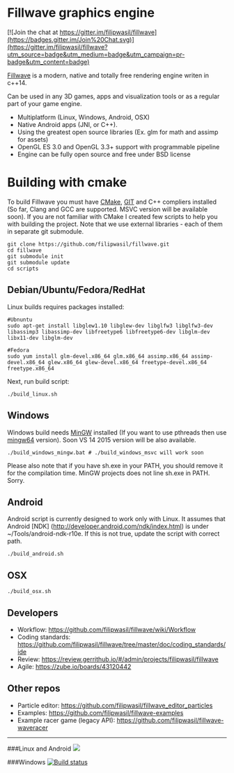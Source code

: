 # Fillwave graphics engine

[Fillwave]: http://filipwasil.bitbucket.org/

[![Join the chat at https://gitter.im/filipwasil/fillwave](https://badges.gitter.im/Join%20Chat.svg)](https://gitter.im/filipwasil/fillwave?utm_source=badge&utm_medium=badge&utm_campaign=pr-badge&utm_content=badge)

[Fillwave] is a modern, native and totally free rendering engine writen in c++14.

Can be used in any 3D games, apps and visualization tools or as a regular part of your game engine.

- Multiplatform (Linux, Windows, Android, OSX)
- Native Android apps (JNI, or C++).
- Using the greatest open source libraries (Ex. glm for math and assimp for assets)
- OpenGL ES 3.0 and OpenGL 3.3+ support with programmable pipeline
- Engine can be fully open source and free under BSD license

# Building with cmake

To build Fillwave you must have [CMake](https://cmake.org/), [GIT](https://git-scm.com/) and C++ compliers installed (So far, Clang and GCC are supported. MSVC version will be available soon). If you are not familiar with CMake I created few scripts to help you with building the project. Note that we use external libraries - each of them in separate git submodule.

```
git clone https://github.com/filipwasil/fillwave.git
cd fillwave
git submodule init
git submodule update
cd scripts
```

## Debian/Ubuntu/Fedora/RedHat

Linux builds requires packages installed:

```
#Ubnuntu
sudo apt-get install libglew1.10 libglew-dev libglfw3 libglfw3-dev libassimp3 libassimp-dev libfreetype6 libfreetype6-dev libglm-dev libx11-dev libglm-dev
```

```
#Fedora
sudo yum install glm-devel.x86_64 glm.x86_64 assimp.x86_64 assimp-devel.x86_64 glew.x86_64 glew-devel.x86_64 freetype-devel.x86_64 freetype.x86_64
```


Next, run build script:

```
./build_linux.sh
```

## Windows

Windows build needs [MinGW](http://www.mingw.org/) installed (If you want to use pthreads then use [mingw64](http://mingw-w64.org/doku.php) version). Soon VS 14 2015 version will be also available.

```
./build_windows_mingw.bat # ./build_windows_msvc will work soon
```

Please also note that if you have sh.exe in your PATH, you should remove it for the compilation time. MinGW projects does not line sh.exe in PATH. Sorry.

## Android

Android script is currently designed to work only with Linux. It assumes that Android [NDK] (http://developer.android.com/ndk/index.html) is under ~/Tools/android-ndk-r10e. If this is not true, update the script with correct path.

```
./build_android.sh

```

## OSX

```
./build_osx.sh
```

## Developers

* Workflow: https://github.com/filipwasil/fillwave/wiki/Workflow
* Coding standards: https://github.com/filipwasil/fillwave/tree/master/doc/coding_standards/ide
* Review: https://review.gerrithub.io/#/admin/projects/filipwasil/fillwave
* Agile: https://zube.io/boards/43120442

## Other repos

* Particle editor: https://github.com/filipwasil/fillwave_editor_particles
* Examples: https://github.com/filipwasil/fillwave-examples
* Example racer game (legacy API): https://github.com/filipwasil/fillwave-waveracer 

--------------------------------------

###Linux and Android ![](https://travis-ci.org/filipwasil/fillwave.svg?branch=master)

###Windows [![Build status](https://ci.appveyor.com/api/projects/status/w5xqq2tntoo9td6k/branch/master?svg=true)](https://ci.appveyor.com/project/filipwasil/fillwave)

